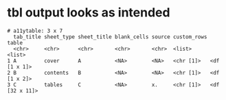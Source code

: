 # tbl output looks as intended

    # a11ytable: 3 x 7
      tab_title sheet_type sheet_title blank_cells source custom_rows table         
      <chr>     <chr>      <chr>       <chr>       <chr>  <list>      <list>        
    1 A         cover      A           <NA>        <NA>   <chr [1]>   <df [1 x 1]>  
    2 B         contents   B           <NA>        <NA>   <chr [1]>   <df [1 x 2]>  
    3 C         tables     C           <NA>        x.     <chr [1]>   <df [32 x 11]>

